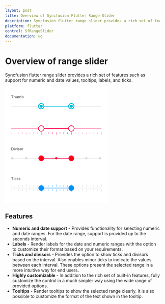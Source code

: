 ```yaml
---
layout: post
title: Overview of Syncfusion Flutter Range Slider
description: Syncfusion flutter range slider provides a rich set of features such as support for numeric and date values, tooltips, labels, and ticks.
platform: flutter
control: SfRangeSlider
documentation: ug
---
```


# Overview of range slider

Syncfusion flutter range slider provides a rich set of features such as support for numeric and date values, tooltips, labels, and ticks.

![Range slider overview](images/overview/range-slider-overview.png)

## Features

* **Numeric and date support** - Provides functionality for selecting numeric and date ranges. For the date range, support is provided up to the seconds interval.
* **Labels** - Render labels for the date and numeric ranges with the option to customize their format based on your requirements.
* **Ticks and divisors** - Provides the option to show ticks and divisors based on the interval. Also enables minor ticks to indicate the values between each interval. These options present the selected range in a more intuitive way for end users.
* **Highly customizable** - In addition to the rich set of built-in features, fully customize the control in a much simpler way using the wide range of provided options.
* **Tooltips** - Render tooltips to show the selected range clearly. It is also possible to customize the format of the text shown in the tooltip.
